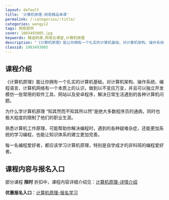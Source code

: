 ```yaml
---
layout: default
title: '计算机原理-网易精品单课'
permalink: /:categories/:title/
categories: wangyi2
tags: 网易提供
cover: 1003493005.jpg
keywords: 精选网课,网易云课堂,计算机原理
description: "《计算机原理》能让你拥有一个扎实的计算机基础，对计算机架构、操作系统、编程语言、计算机网络有一个本质上的认识，做到以不变应万变，并且可以独立开发模仿一些常用的软件工具、网站以及安卓程序，解决"
classid: 1003493005
---
```


## 课程介绍

《计算机原理》能让你拥有一个扎实的计算机基础，对计算机架构、操作系统、编程语言、计算机网络有一个本质上的认识，做到以不变应万变，并且可以独立开发模仿一些常用的软件工具、网站以及安卓程序，解决日常生活遇到的各种计算机问题。

为什么学计算机原理
“知其然而不知其所以然”是绝大多数程序员的通病，同时也极大程度的限制了他们的职业生涯。

熟悉计算机工作原理，可能帮助你解决编程时，遇到的各种疑难杂症，还能更加系统的学习编程，也能让知识体系的建立更加完善。

每一名编程爱好者，都应该学习计算机原理，特别是自学成才的非科班的编程爱好者。

## 课程内容与报名入口

部分课程 **限时** 折扣中，课程内容详细介绍见：[计算机原理-详情介绍](https://study.163.com/course/introduction/1003493005.htm?share=1&shareId=1025206652&utm_campaign=share&utm_medium=iphoneShare&utm_source=&utm_u=1025206652)

**优惠报名入口**：[计算机原理-报名学习](https://study.163.com/course/introduction/1003493005.htm?share=1&shareId=1025206652&utm_campaign=share&utm_medium=iphoneShare&utm_source=&utm_u=1025206652)

